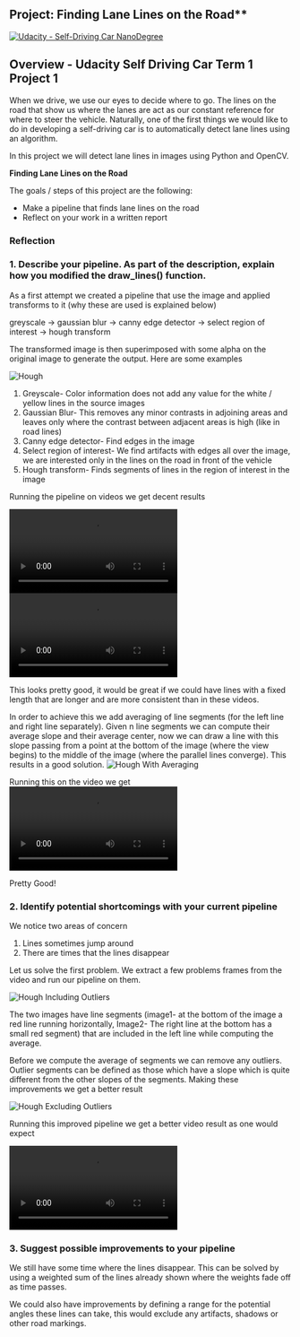 ## Project: Finding Lane Lines on the Road** 
[![Udacity - Self-Driving Car NanoDegree](https://s3.amazonaws.com/udacity-sdc/github/shield-carnd.svg)](http://www.udacity.com/drive)

Overview - Udacity Self Driving Car Term 1 Project 1
----------------------------------------------------

When we drive, we use our eyes to decide where to go. The lines on the road that show us where the lanes are act as our constant reference for where to steer the vehicle.  Naturally, one of the first things we would like to do in developing a self-driving car is to automatically detect lane lines using an algorithm.

In this project we will detect lane lines in images using Python and OpenCV.  

[image1]: ./examples/grayscale.jpg "Grayscale"

**Finding Lane Lines on the Road**

The goals / steps of this project are the following:
* Make a pipeline that finds lane lines on the road
* Reflect on your work in a written report

### Reflection

### 1. Describe your pipeline. As part of the description, explain how you modified the draw_lines() function.

As a first attempt we created a pipeline that use the image and applied transforms to it (why these are used is explained below)
 
  greyscale -> gaussian blur -> canny edge detector -> select region of interest -> hough transform
  
The transformed image is then superimposed with some alpha on the original image to generate the output. Here are some examples

![Hough](static/hough.png)  
  
1. Greyscale- Color information does not add any value for the white / yellow lines in the source images
2. Gaussian Blur- This removes any minor contrasts in adjoining areas and leaves only where the contrast between adjacent areas is high (like in road lines)
3. Canny edge detector- Find edges in the image
4. Select region of interest- We find artifacts with edges all over the image, we are interested only in the lines on the road in front of the vehicle
5. Hough transform- Finds segments of lines in the region of interest in the image

Running the pipeline on videos we get decent results

![White Line with Hough](test_videos_output/solidWhiteRight.mp4)
![Yellow Line with Hough](test_videos_output/solidYellowLeft.mp4)  

This looks pretty good, it would be great if we could have lines with a fixed length that are longer and are more consistent than in these videos.

In order to achieve this we add averaging of line segments (for the left line and right line separately).
Given n line segments we can compute their average slope and their average center, now we can draw a line with this slope passing from a point at the bottom of the image (where the view begins) to the middle of the image (where the parallel lines converge). This results in a good solution.
![Hough With Averaging](static/hough_with_averaging.png)  

Running this on the video we get
![Yellow Line with Hough With Averaging](test_videos_output/solidYellowLeftAveraged.mp4)  

Pretty Good!

### 2. Identify potential shortcomings with your current pipeline

We notice two areas of concern

1. Lines sometimes jump around
2. There are times that the lines disappear

Let us solve the first problem. We extract a few problems frames from the video and run our pipeline on them.

![Hough Including Outliers](static/hough_including_outliers.png)  

The two images have line segments (image1- at the bottom of the image a red line running horizontally, Image2- The right line at the bottom has a small red segment) that are included in the left line while computing the average.  

Before we compute the average of segments we can remove any outliers. Outlier segments can be defined as those which have a slope which is quite different from the other slopes of the segments. Making these improvements we get a better result

![Hough Excluding Outliers](static/hough_excluding_outliers.png)

Running this improved pipeline we get a better video result as one would expect

![Yellow Line Excluding Outliers](test_videos_output/solidYellowLeftAveragedNoOutliers.mp4)  


### 3. Suggest possible improvements to your pipeline

We still have some time where the lines disappear. This can be solved by using a weighted sum of the lines already shown where the weights fade off as time passes.

We could also have improvements by defining a range for the potential angles these lines can take, this would exclude any artifacts, shadows or other road markings. 




